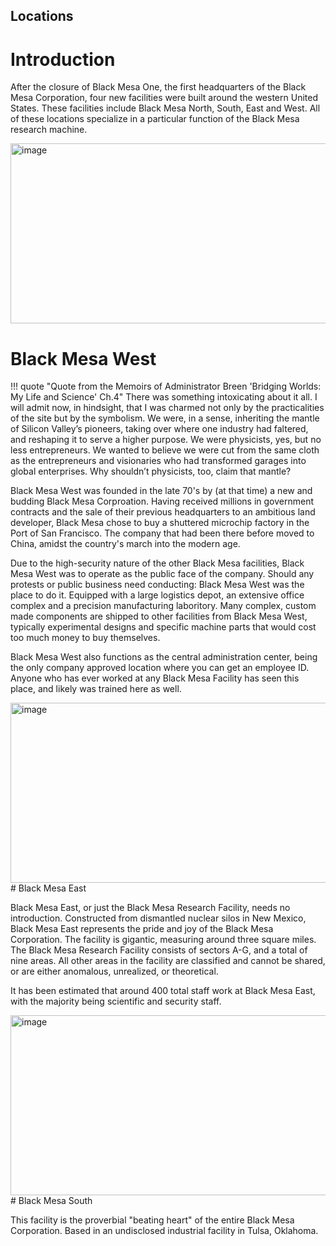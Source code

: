 
## Locations

# Introduction

 After the closure of Black Mesa One, the first headquarters of the Black Mesa Corporation, four new facilities were built around the western United States. These facilities include Black Mesa North, South, East and West. All of these locations specialize in a particular function of the Black Mesa research machine. 

<img width="1440" height="288" alt="image" src="https://github.com/user-attachments/assets/ecde065f-cab0-4050-98ee-be03df9eb91e" />

# Black Mesa West
!!! quote "Quote from the Memoirs of Administrator Breen 'Bridging Worlds: My Life and Science' Ch.4"
    There was something intoxicating about it all. I will admit now, in hindsight, that I was charmed not only by the practicalities of the site but by the symbolism. We were, in a sense, inheriting the mantle of Silicon Valley’s pioneers, taking over where one industry had faltered, and reshaping it to serve a higher purpose. We were physicists, yes, but no less entrepreneurs. We wanted to believe we were cut from the same cloth as the entrepreneurs and visionaries who had transformed garages into global enterprises. Why shouldn’t physicists, too, claim that mantle?

Black Mesa West was founded in the late 70's by (at that time) a new and budding Black Mesa Corproation. Having received millions in government contracts and the sale of their previous headquarters to an ambitious land developer, Black Mesa chose to buy a shuttered microchip factory in the Port of San Francisco. The company that had been there before moved to China, amidst the country's march into the modern age. 

Due to the high-security nature of the other Black Mesa facilities, Black Mesa West was to operate as the public face of the company. Should any protests or public business need conducting: Black Mesa West was the place to do it. Equipped with a large logistics depot, an extensive office complex and a precision manufacturing laboritory. Many complex, custom made components are shipped to other facilities from Black Mesa West, typically experimental designs and specific machine parts that would cost too much money to buy themselves. 

Black Mesa West also functions as the central administration center, being the only company approved location where you can get an employee ID. Anyone who has ever worked at any Black Mesa Facility has seen this place, and likely was trained here as well. 

<img width="1440" height="288" alt="image" src="https://github.com/user-attachments/assets/9d8c99a5-5960-4d5c-a956-3fb4ac919100" />
# Black Mesa East

Black Mesa East, or just the Black Mesa Research Facility, needs no introduction. Constructed from dismantled nuclear silos in New Mexico, Black Mesa East represents the pride and joy of the Black Mesa Corporation. The facility is gigantic, measuring around three square miles. The Black Mesa Research Facility consists of sectors A-G, and a total of nine areas. All other areas in the facility are classified and cannot be shared, or are either anomalous, unrealized, or theoretical. 

It has been estimated that around 400 total staff work at Black Mesa East, with the majority being scientific and security staff. 

<img width="1440" height="288" alt="image" src="https://github.com/user-attachments/assets/3650b969-9358-44eb-8970-9d65130d1f71" />
# Black Mesa South

This facility is the proverbial "beating heart" of the entire Black Mesa Corporation. Based in an undisclosed industrial facility in Tulsa, Oklahoma.
